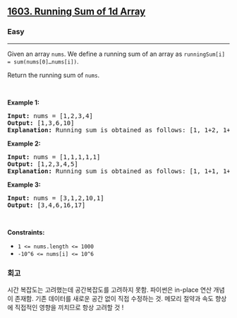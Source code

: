 <h2><a href="https://leetcode.com/problems/running-sum-of-1d-array">1603. Running Sum of 1d Array</a></h2><h3>Easy</h3><hr><p>Given an array <code>nums</code>. We define a running sum of an array as&nbsp;<code>runningSum[i] = sum(nums[0]&hellip;nums[i])</code>.</p>

<p>Return the running sum of <code>nums</code>.</p>

<p>&nbsp;</p>
<p><strong class="example">Example 1:</strong></p>

<pre>
<strong>Input:</strong> nums = [1,2,3,4]
<strong>Output:</strong> [1,3,6,10]
<strong>Explanation:</strong> Running sum is obtained as follows: [1, 1+2, 1+2+3, 1+2+3+4].</pre>

<p><strong class="example">Example 2:</strong></p>

<pre>
<strong>Input:</strong> nums = [1,1,1,1,1]
<strong>Output:</strong> [1,2,3,4,5]
<strong>Explanation:</strong> Running sum is obtained as follows: [1, 1+1, 1+1+1, 1+1+1+1, 1+1+1+1+1].</pre>

<p><strong class="example">Example 3:</strong></p>

<pre>
<strong>Input:</strong> nums = [3,1,2,10,1]
<strong>Output:</strong> [3,4,6,16,17]
</pre>

<p>&nbsp;</p>
<p><strong>Constraints:</strong></p>

<ul>
	<li><code>1 &lt;= nums.length &lt;= 1000</code></li>
	<li><code>-10^6&nbsp;&lt;= nums[i] &lt;=&nbsp;10^6</code></li>
</ul>

### 회고
시간 복잡도는 고려했는데 공간복잡도를 고려하지 못함. 
파이썬은 in-place 연산 개념이 존재함. 기존 데이터를 새로운 공간 없이 직접 수정하는 것.
메모리 절약과 속도 향상에 직접적인 영향을 끼치므로 항상 고려할 것 !
